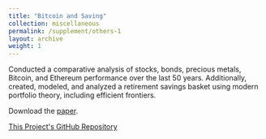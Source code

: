 ```yaml
---
title: "Bitcoin and Saving"
collection: miscellaneous
permalink: /supplement/others-1
layout: archive
weight: 1
---
```


Conducted a comparative analysis of stocks, bonds, precious metals, Bitcoin, and Ethereum performance over the last 50 years. Additionally, created, modeled, and analyzed a retirement savings basket using modern portfolio theory, including efficient frontiers.

Download the [paper](http://lbrilh.github.io/files/D23-G04-report.pdf).

[This Project's GitHub Repository](https://github.com/lbrilh/Bitcoin-Saving)
